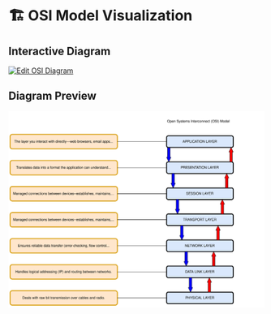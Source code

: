 # 🏗️ OSI Model Visualization

## Interactive Diagram
[![Edit OSI Diagram](https://img.shields.io/badge/Edit_Online-diagrams.net-important?logo=diagramsdotnet)](https://app.diagrams.net/?title=OSI_Model#Uhttps%3A%2F%2Fraw.githubusercontent.com%2Fethanfs20%2Fccna-notes%2Fmain%2FOSI.drawio.svg)

## Diagram Preview
<div align="center">
  <img src="https://raw.githubusercontent.com/ethanfs20/ccna-notes/main/OSI.drawio.svg" alt="OSI Layers" width="600">
</div>
